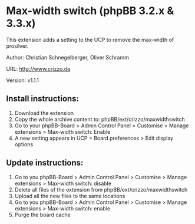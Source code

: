Max-width switch (phpBB 3.2.x & 3.3.x)
======================================

This extension adds a setting to the UCP to remove the max-width of prosilver.

Author: Christian Schnegelberger, Oliver Schramm

URL: http://www.crizzo.de

Version: v1.1.1

## Install instructions:
1. Download the extension
2. Copy the whole archive content to: phpBB/ext/crizzo/maxwidthswitch
3. Go to your phpBB-Board > Admin Control Panel > Customise > Manage extensions > Max-width switch: Enable
4. A new setting appears in UCP > Board preferences > Edit display options

## Update instructions:
1. Go to you phpBB-Board > Admin Control Panel > Customise > Manage extensions > Max-width switch: disable
2. Delete all files of the extension from phpBB/ext/crizzo/maxwidthswitch
3. Upload all the new files to the same locations
4. Go to you phpBB-Board > Admin Control Panel > Customise > Manage extensions > Max-width switch: enable
5. Purge the board cache